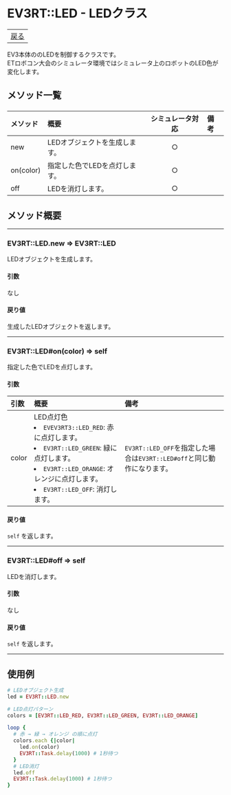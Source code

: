 # EV3RT::LED - LEDクラス

<table width="100%"><tr><td align="right"><a href="README.md">戻る</a></td></tr></table>

EV3本体ののLEDを制御するクラスです。  
ETロボコン大会のシミュレータ環境ではシミュレータ上のロボットのLED色が変化します。

## メソッド一覧

### 

|メソッド|概要|シミュレータ対応|備考|
|:--|:--|:-:|:--|
|new|LEDオブジェクトを生成します。|○||
|on(color)|指定した色でLEDを点灯します。|○||
|off|LEDを消灯します。|○||

## メソッド概要

---

### EV3RT::LED.new => EV3RT::LED

LEDオブジェクトを生成します。

#### 引数

なし

#### 戻り値

生成したLEDオブジェクトを返します。

---

### EV3RT::LED#on(color) => self

指定した色でLEDを点灯します。

#### 引数

|引数|概要|備考|
|:--|:--|:--|
|color|LED点灯色<li>`EVEV3RT3::LED_RED`: 赤に点灯します。<li>`EV3RT::LED_GREEN`: 緑に点灯します。<li>`EV3RT::LED_ORANGE`: オレンジに点灯します。<li>`EV3RT::LED_OFF`: 消灯します。|`EV3RT::LED_OFF`を指定した場合は`EV3RT::LED#off`と同じ動作になります。|

#### 戻り値

`self` を返します。

---

### EV3RT::LED#off => self

LEDを消灯します。

#### 引数

なし

#### 戻り値

`self` を返します。

---

## 使用例

```ruby
# LEDオブジェクト生成
led = EV3RT::LED.new

# LED点灯パターン
colors = [EV3RT::LED_RED, EV3RT::LED_GREEN, EV3RT::LED_ORANGE]

loop {
  # 赤 → 緑 → オレンジ の順に点灯
  colors.each {|color|
    led.on(color)
    EV3RT::Task.delay(1000) # 1秒待つ
  }
  # LED消灯
  led.off
  EV3RT::Task.delay(1000) # 1秒待つ
}
```
